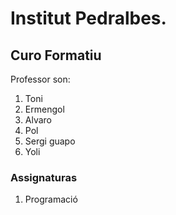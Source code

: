 # Institut Pedralbes.
## Curo Formatiu

Professor son:
1. Toni
2. Ermengol
3. Alvaro
4. Pol
5. Sergi guapo
6. Yoli


### Assignaturas
<ol>
    <li>Programació</li>
</ol>  
